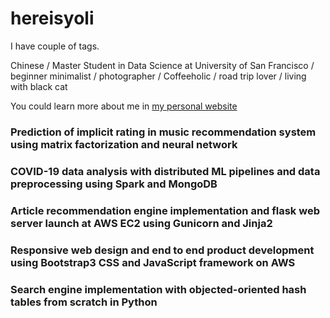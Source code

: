# hereisyoli

I have couple of tags.

Chinese / Master Student in Data Science at University of San Francisco / beginner minimalist / photographer / Coffeeholic / road trip lover / living with black cat

You could learn more about me in [my personal website]('https://yoliwu.com/')


### Prediction of implicit rating in music recommendation system using matrix factorization and neural network
### COVID-19 data analysis with distributed ML pipelines and data preprocessing using Spark and MongoDB
### Article recommendation engine implementation and flask web server launch at AWS EC2 using Gunicorn and Jinja2
### Responsive web design and end to end product development using Bootstrap3 CSS and JavaScript framework on AWS
### Search engine implementation with objected-oriented hash tables from scratch in Python
